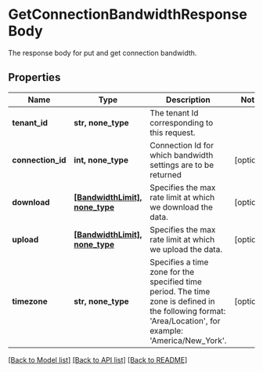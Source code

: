 # GetConnectionBandwidthResponseBody

The response body for put and get connection bandwidth.

## Properties
Name | Type | Description | Notes
------------ | ------------- | ------------- | -------------
**tenant_id** | **str, none_type** | The tenant Id corresponding to this request. | 
**connection_id** | **int, none_type** | Connection Id for which bandwidth settings are to be returned | [optional] 
**download** | [**[BandwidthLimit], none_type**](BandwidthLimit.md) | Specifies the max rate limit at which we download the data. | [optional] 
**upload** | [**[BandwidthLimit], none_type**](BandwidthLimit.md) | Specifies the max rate limit at which we upload the data. | [optional] 
**timezone** | **str, none_type** | Specifies a time zone for the specified time period. The time zone is defined in the following format: &#39;Area/Location&#39;, for example: &#39;America/New_York&#39;. | [optional] 

[[Back to Model list]](../README.md#documentation-for-models) [[Back to API list]](../README.md#documentation-for-api-endpoints) [[Back to README]](../README.md)


